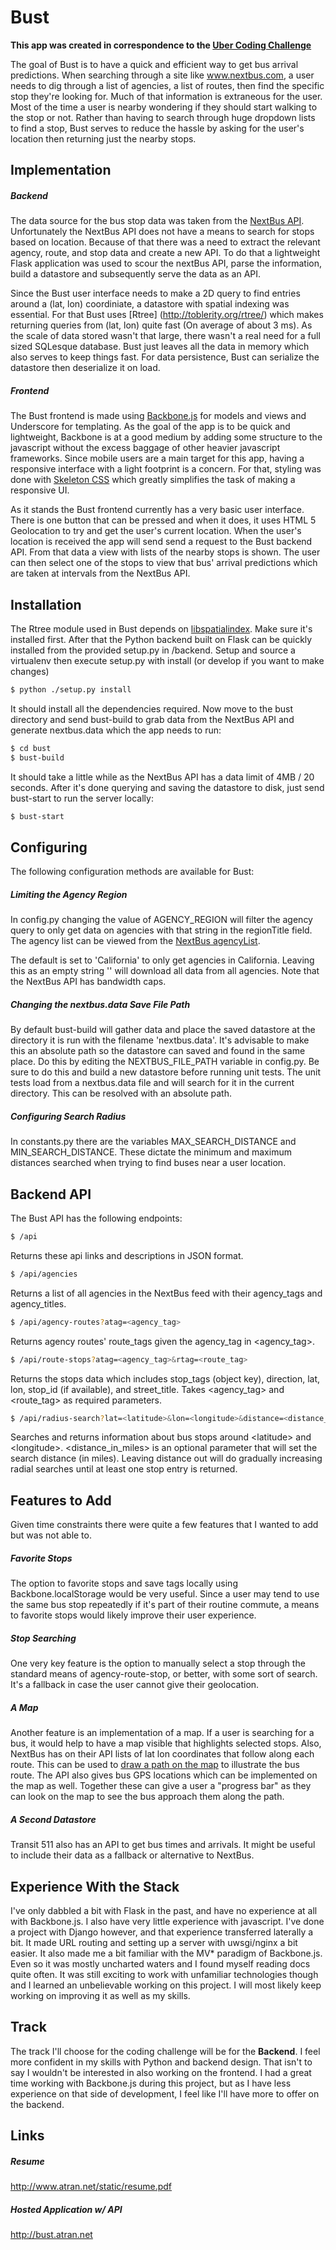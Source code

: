 # Bust

**This app was created in correspondence to the [Uber Coding Challenge](https://github.com/uber/coding-challenge-tools/blob/master/coding_challenge.md)**

The goal of Bust is to have a quick and efficient way to get bus arrival predictions.  When searching through a site like www.nextbus.com, a user needs to dig through a list of agencies, a list of routes, then find the specific stop they're looking for.  Much of that information is extraneous for the user.  Most of the time a user is nearby wondering if they should start walking to the stop or not.  Rather than having to search through huge dropdown lists to find a stop, Bust serves to reduce the hassle by asking for the user's location then returning just the nearby stops.

Implementation
---
##### Backend
The data source for the bus stop data was taken from the [NextBus API](http://api-portal.anypoint.mulesoft.com/nextbus/api/nextbus-api).  Unfortunately the NextBus API does not have a means to search for stops based on location.  Because of that there was a need to extract the relevant agency, route, and stop data and create a new API.  To do that a lightweight Flask application was used to scour the nextBus API, parse the information, build a datastore and subsequently serve the data as an API.

Since the Bust user interface needs to make a 2D query to find entries around a (lat, lon) coordiniate, a datastore with spatial indexing was essential.  For that Bust uses [Rtree] (http://toblerity.org/rtree/) which makes returning queries from (lat, lon) quite fast (On average of about 3 ms).  As the scale of data stored wasn't that large, there wasn't a real need for a full sized SQLesque database. Bust just leaves all the data in memory which also serves to keep things fast. For data persistence, Bust can serialize the datastore then deserialize it on load.

##### Frontend
The Bust frontend is made using [Backbone.js](http://backbonejs.org/) for models and views and Underscore for templating.  As the goal of the app is to be quick and lightweight, Backbone is at a good medium by adding some structure to the javascript without the excess baggage of other heavier javascript frameworks. Since mobile users are a main target for this app, having a responsive interface with a light footprint is a concern.  For that, styling was done with [Skeleton CSS](getskeleton.com) which greatly simplifies the task of making a responsive UI.

As it stands the Bust frontend currently has a very basic user interface.  There is one button that can be pressed and when it does, it uses HTML 5 Geolocation to try and get the user's current location.  When the user's location is received the app will send send a request to the Bust backend API.  From that data a view with lists of the nearby stops is shown.  The user can then select one of the stops to view that bus' arrival predictions which are taken at intervals from the NextBus API.
 
Installation
---
The Rtree module used in Bust depends on [libspatialindex](http://libspatialindex.github.io/).  Make sure it's installed first.
After that the Python backend built on Flask can be quickly installed from the provided setup.py in /backend. Setup and source a virtualenv then execute setup.py with install (or develop if you want to make changes)

```sh
$ python ./setup.py install
```

It should install all the dependencies required.  Now move to the bust directory and send bust-build to grab data from the NextBus API and generate nextbus.data which the app needs to run:

```sh
$ cd bust
$ bust-build
```

It should take a little while as the NextBus API has a data limit of 4MB / 20 seconds.  After it's done querying and saving the datastore to disk, just send bust-start to run the server locally:

```sh
$ bust-start
```

Configuring
---
The following configuration methods are available for Bust:

##### Limiting the Agency Region
In config.py changing the value of AGENCY_REGION will filter the agency query to only get data on agencies with that string in the regionTitle field.  The agency list can be viewed from the [NextBus agencyList](http://webservices.nextbus.com/service/publicXMLFeed?command=agencyList).

The default is set to 'California' to only get agencies in California.  Leaving this as an empty string '' will download all data from all agencies.  Note that the NextBus API has bandwidth caps.

##### Changing the nextbus.data Save File Path
By default bust-build will gather data and place the saved datastore at the directory it is run with the filename 'nextbus.data'.  It's advisable to make this an absolute path so the datastore can saved and found in the same place.  Do this by editing the NEXTBUS_FILE_PATH variable in config.py.  Be sure to do this and build a new datastore before running unit tests.  The unit tests load from a nextbus.data file and will search for it in the current directory.  This can be resolved with an absolute path.

##### Configuring Search Radius
In constants.py there are the variables MAX_SEARCH_DISTANCE and MIN_SEARCH_DISTANCE.  These dictate the minimum and maximum distances searched when trying to find buses near a user location.

Backend API
---
The Bust API has the following endpoints:
```sh
$ /api
```
Returns these api links and descriptions in JSON format.

```sh
$ /api/agencies
```
Returns a list of all agencies in the NextBus feed with their agency_tags and agency_titles.

```sh
$ /api/agency-routes?atag=<agency_tag>
```
Returns agency routes' route_tags given the agency_tag in \<agency_tag\>.

```sh
$ /api/route-stops?atag=<agency_tag>&rtag=<route_tag>
```
Returns the stops data which includes stop_tags (object key), direction, lat, lon, stop_id (if available), and street_title.  Takes \<agency_tag\> and \<route_tag\> as required parameters.

```sh
$ /api/radius-search?lat=<latitude>&lon=<longitude>&distance=<distance_in_miles>
```
Searches and returns information about bus stops around \<latitude\> and \<longitude\>.  \<distance_in_miles\> is an optional parameter that will set the search distance (in miles).  Leaving distance out will do gradually increasing radial searches until at least one stop entry is returned.

Features to Add
---
Given time constraints there were quite a few features that I wanted to add but was not able to.

##### Favorite Stops
The option to favorite stops and save tags locally using Backbone.localStorage would be very useful.  Since a user may tend to use the same bus stop repeatedly if it's part of their routine commute, a means to favorite stops would likely improve their user experience.

##### Stop Searching
One very key feature is the option to manually select a stop through the standard means of agency-route-stop, or better, with some sort of search.  It's a fallback in case the user cannot give their geolocation.

##### A Map
Another feature is an implementation of a map. If a user is searching for a bus, it would help to have a map visible that highlights selected stops. Also, NextBus has on their API lists of lat lon coordinates that follow along each route. This can be used to [draw a path on the map](https://developers.google.com/maps/documentation/javascript/examples/polyline-simple) to illustrate the bus route. The API also gives bus GPS locations which can be implemented on the map as well.  Together these can give a user a "progress bar" as they can look on the map to see the bus approach them along the path.

##### A Second Datastore
Transit 511 also has an API to get bus times and arrivals.  It might be useful to include their data as a fallback or alternative to NextBus.

Experience With the Stack
---
I've only dabbled a bit with Flask in the past, and have no experience at all with Backbone.js.  I also have very little experience with javascript.  I've done a project with Django however, and that experience transferred laterally a bit.  It made URL routing and setting up a server with uwsgi/nginx a bit easier. It also made me a bit familiar with the MV* paradigm of Backbone.js.  Even so it was mostly uncharted waters and I found myself reading docs quite often.  It was still exciting to work with unfamiliar technologies though and I learned an unbelievable working on this project.  I will most likely keep working on improving it as well as my skills.

## Track
The track I'll choose for the coding challenge will be for the **Backend**.  I feel more confident in my skills with Python and backend design.  That isn't to say I wouldn't be interested in also working on the frontend.  I had a great time working with Backbone.js during this project, but as I have less experience on that side of development, I feel like I'll have more to offer on the backend.

## Links
##### Resume
http://www.atran.net/static/resume.pdf

##### Hosted Application w/ API
http://bust.atran.net


